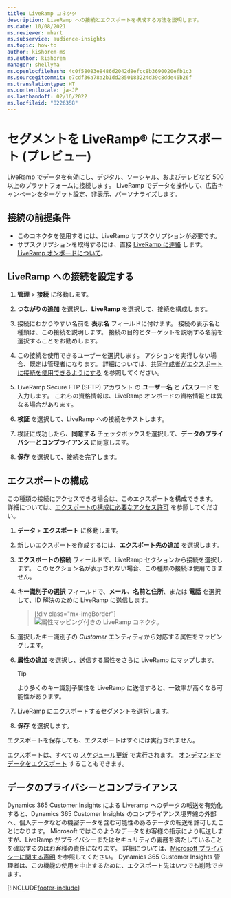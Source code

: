 ```yaml
---
title: LiveRamp コネクタ
description: LiveRamp への接続とエクスポートを構成する方法を説明します。
ms.date: 10/08/2021
ms.reviewer: mhart
ms.subservice: audience-insights
ms.topic: how-to
author: kishorem-ms
ms.author: kishorem
manager: shellyha
ms.openlocfilehash: 4c0f58083e8486d2042d8efcc8b3690020efb1c3
ms.sourcegitcommit: e7cdf36a78a2b1dd2850183224d39c8dde46b26f
ms.translationtype: HT
ms.contentlocale: ja-JP
ms.lasthandoff: 02/16/2022
ms.locfileid: "8226358"
---
```

# <a name="export-segments-to-liverampreg-preview"></a>セグメントを LiveRamp&reg; にエクスポート (プレビュー)

LiveRamp でデータを有効にし、デジタル、ソーシャル、およびテレビなど 500 以上のプラットフォームに接続します。 LiveRamp でデータを操作して、広告キャンペーンをターゲット設定、非表示、パーソナライズします。

## <a name="prerequisites-for-a-connection"></a>接続の前提条件

- このコネクタを使用するには、LiveRamp サブスクリプションが必要です。
- サブスクリプションを取得するには、直接 [LiveRamp に連絡](https://liveramp.com/contact/) します。 [LiveRamp オンボードについて](https://liveramp.com/our-platform/data-onboarding/)。

## <a name="set-up-connection-to-liveramp"></a>LiveRamp への接続を設定する

1. **管理** > **接続** に移動します。

1. **つながりの追加** を選択し、**LiveRamp** を選択して、接続を構成します。

1. 接続にわかりやすい名前を **表示名** フィールドに付けます。 接続の表示名と種類は、この接続を説明します。 接続の目的とターゲットを説明する名前を選択することをお勧めします。

1. この接続を使用できるユーザーを選択します。 アクションを実行しない場合、既定は管理者になります。 詳細については、[共同作成者がエクスポートに接続を使用できるようにする](connections.md#allow-contributors-to-use-a-connection-for-exports) を参照してください。

1. LiveRamp Secure FTP (SFTP) アカウント の **ユーザー名** と **パスワード** を入力します。
これらの資格情報は、LiveRamp オンボードの資格情報とは異なる場合があります。

1. **検証** を選択して、LiveRamp への接続をテストします。

1. 検証に成功したら、**同意する** チェックボックスを選択して、**データのプライバシーとコンプライアンス** に同意します。

1. **保存** を選択して、接続を完了します。

## <a name="configure-an-export"></a>エクスポートの構成

この種類の接続にアクセスできる場合は、このエクスポートを構成できます。 詳細については、[エクスポートの構成に必要なアクセス許可](export-destinations.md#set-up-a-new-export) を参照してください。

1. **データ** > **エクスポート** に移動します。

1. 新しいエクスポートを作成するには、**エクスポート先の追加** を選択します。

1. **エクスポートの接続** フィールドで、LiveRamp セクションから接続を選択します。 このセクション名が表示されない場合、この種類の接続は使用できません。

1. **キー識別子の選択** フィールドで、**メール**、**名前と住所**、または **電話** を選択して、ID 解決のために LiveRamp に送信します。
   > [!div class="mx-imgBorder"]
   > ![属性マッピング付きの LiveRamp コネクタ。](media/export-liveramp-segments.png "属性マッピング付きの LiveRamp コネクタ")

1. 選択したキー識別子の *Customer* エンティティから対応する属性をマッピングします。

1. **属性の追加** を選択し、送信する属性をさらに LiveRamp にマップします。

   > [!TIP]
   > より多くのキー識別子属性を LiveRamp に送信すると、一致率が高くなる可能性があります。

1. LiveRamp にエクスポートするセグメントを選択します。

1. **保存** を選択します。

エクスポートを保存しても、エクスポートはすぐには実行されません。

エクスポートは、すべての [スケジュール更新](system.md#schedule-tab) で実行されます。 [オンデマンドでデータをエクスポート](export-destinations.md#run-exports-on-demand) することもできます。 


## <a name="data-privacy-and-compliance"></a>データのプライバシーとコンプライアンス

Dynamics 365 Customer Insights による Liveramp へのデータの転送を有効化すると、Dynamics 365 Customer Insights のコンプライアンス境界線の外部へ、個人データなどの機密データを含む可能性のあるデータの転送を許可したことになります。 Microsoft ではこのようなデータをお客様の指示により転送しますが、LiveRamp がプライバシーまたはセキュリティの義務を満たしていることを確認するのはお客様の責任になります。 詳細については、[Microsoft プライバシーに関する声明](https://go.microsoft.com/fwlink/?linkid=396732) を参照してください。
Dynamics 365 Customer Insights 管理者は、この機能の使用を中止するために、エクスポート先はいつでも削除できます。

[!INCLUDE[footer-include](../includes/footer-banner.md)]
